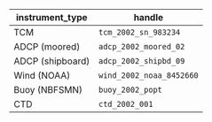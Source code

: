 instrument_type  | handle
------------- | -------------
TCM           | ``tcm_2002_sn_983234``
ADCP (moored) | ``adcp_2002_moored_02``
ADCP (shipboard)| ``adcp_2002_shipbd_09``
Wind (NOAA)   | ``wind_2002_noaa_8452660``
Buoy (NBFSMN) | ``buoy_2002_popt``
CTD           | ``ctd_2002_001``
